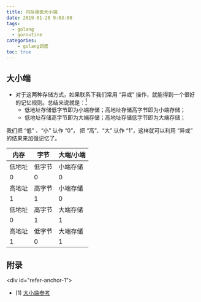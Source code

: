 ```yaml
---
title: 内存里面大小端
date: 2019-01-20 9:03:00
tags:
  - golang
  - goroutine
categories:
    - golang调度
toc: true
---
```


## 大小端



- 对于这两种存储方式，如果联系下我们常用  “异或”  操作，就能得到一个很好的记忆规则。总结来说就是：[<sup>1</sup>](#refer-anchor-1)
  - 低地址存储低字节即为小端存储；高地址存储高字节即为小端存储；
  - 低地址存储高字节即为大端存储；高地址存储低字节即为大端存储；


我们把 “低” 、“小” 认作 “0”， 把 “高”、“大” 认作 “1”，这样就可以利用 “异或” 的结果来加强记忆了。

内存 | 字节 | 大端/小端
------- | ------- | -------
低地址 | 低字节 | 小端存储
0 | 0 | 0
高地址 | 高字节 | 小端存储
1 | 1 | 0
低地址 | 高字节 | 大端存储
0 | 1 | 1
高地址 | 低字节 | 大端存储
1 | 0 | 1


## 附录

<div id="refer-anchor-1"></div>

- [1] [大小端参考](https://blog.csdn.net/fy_lei/article/details/49813137)


